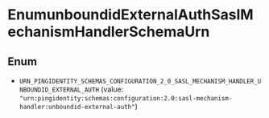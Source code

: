 

# EnumunboundidExternalAuthSaslMechanismHandlerSchemaUrn

## Enum


* `URN_PINGIDENTITY_SCHEMAS_CONFIGURATION_2_0_SASL_MECHANISM_HANDLER_UNBOUNDID_EXTERNAL_AUTH` (value: `"urn:pingidentity:schemas:configuration:2.0:sasl-mechanism-handler:unboundid-external-auth"`)



